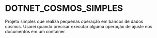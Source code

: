 # DOTNET_COSMOS_SIMPLES
Projeto simples que realiza pequenas operação em bancos de dados cosmos. Usarei quando precisar executar alguma operação de ajuste nos documentos em um container.
